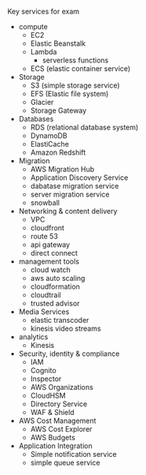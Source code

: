 Key services for exam
- compute
	- EC2
	- Elastic Beanstalk
	- Lambda
		- serverless functions
	- ECS (elastic container service)
- Storage
	- S3 (simple storage service)
	- EFS (Elastic file system)
	- Glacier 
	- Storage Gateway
- Databases
	- RDS (relational database system)
	- DynamoDB
	- ElastiCache
	- Amazon Redshift
- Migration
	- AWS Migration Hub
	- Application Discovery Service
	- dabatase migration service
	- server migration service
	- snowball
- Networking & content delivery
	- VPC
	- cloudfront
	- route 53
	- api gateway
	- direct connect
- management tools
	- cloud watch
	- aws auto scaling
	- cloudformation
	- cloudtrail
	- trusted advisor
- Media Services
	- elastic transcoder
	- kinesis video streams
- analytics
	- Kinesis
- Security, identity & compliance
	- IAM
	- Cognito
	- Inspector
	- AWS Organizations
	- CloudHSM
	- Directory Service
	- WAF & Shield
- AWS Cost Management
	- AWS Cost Explorer
	- AWS Budgets
- Application Integration
	- Simple notification service
	- simple queue service

